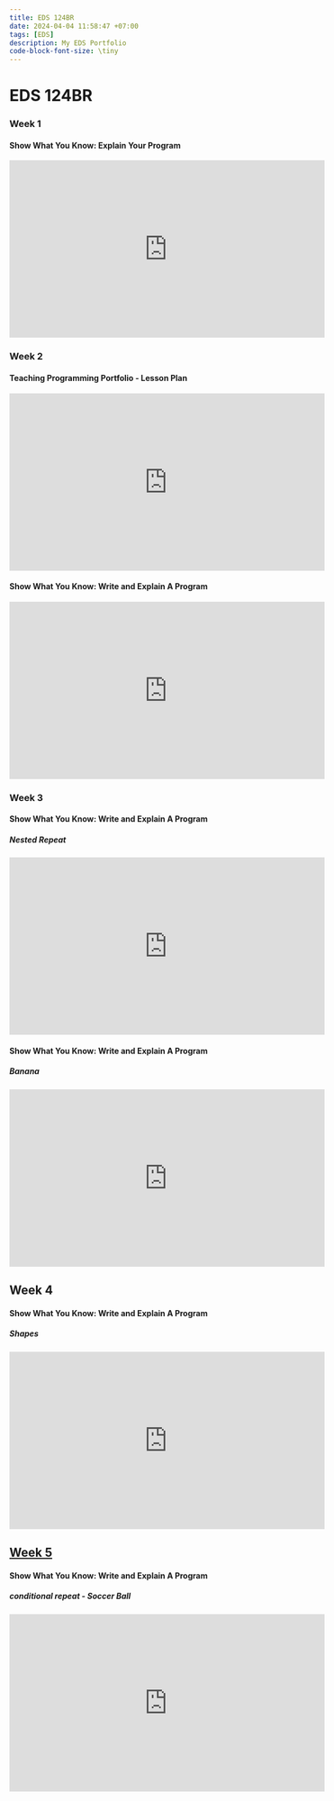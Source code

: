```yaml
---
title: EDS 124BR
date: 2024-04-04 11:58:47 +07:00
tags: [EDS]
description: My EDS Portfolio
code-block-font-size: \tiny
---
```


# EDS 124BR
<h3> Week 1</h3>
<h4> Show What You Know: Explain Your Program</h4>
<iframe width="560" height="315" src="https://www.youtube.com/embed/bSDZLBQIWA8?si=VqNN5fnz4KSm7fk6" title="YouTube video player" frameborder="0" allow="accelerometer; autoplay; clipboard-write; encrypted-media; gyroscope; picture-in-picture; web-share" referrerpolicy="strict-origin-when-cross-origin" allowfullscreen></iframe>

<h3> Week 2</h3>
<h4> Teaching Programming Portfolio - Lesson Plan</h4>
<iframe width="560" height="315" src="https://www.youtube.com/embed/NngXQA3Pd5s?si=yvObz2nC23wQSr73" title="YouTube video player" frameborder="0" allow="accelerometer; autoplay; clipboard-write; encrypted-media; gyroscope; picture-in-picture; web-share" referrerpolicy="strict-origin-when-cross-origin" allowfullscreen></iframe>

<h4>  Show What You Know: Write and Explain A Program </h4>
<iframe width="560" height="315" src="https://www.youtube.com/embed/d3zkXDnAZAg?si=sUcx3t-A24HJc9x8" title="YouTube video player" frameborder="0" allow="accelerometer; autoplay; clipboard-write; encrypted-media; gyroscope; picture-in-picture; web-share" referrerpolicy="strict-origin-when-cross-origin" allowfullscreen></iframe>



<h3> Week 3</h3>
<h4>  Show What You Know: Write and Explain A Program </h4>
<h5> Nested Repeat </h5>
<iframe width="560" height="315" src="https://www.youtube.com/embed/AZCYJhuhMoY?si=Wq6D6J5BkhAG-u03" title="YouTube video player" frameborder="0" allow="accelerometer; autoplay; clipboard-write; encrypted-media; gyroscope; picture-in-picture; web-share" referrerpolicy="strict-origin-when-cross-origin" allowfullscreen></iframe>


<h4>  Show What You Know: Write and Explain A Program </h4>
<h5> Banana </h5>
<iframe width="560" height="315" src="https://www.youtube.com/embed/S6dvStsc2V4?si=CVmvPMJ6_89qKXCd" title="YouTube video player" frameborder="0" allow="accelerometer; autoplay; clipboard-write; encrypted-media; gyroscope; picture-in-picture; web-share" referrerpolicy="strict-origin-when-cross-origin" allowfullscreen></iframe>



<h2>Week 4</h2>
<h4>  Show What You Know: Write and Explain A Program </h4>
<h5> Shapes </h5>
<iframe width="560" height="315" src="https://www.youtube.com/embed/78cik_Ctpjc?si=5U_T6rQe4hK-by7D" title="YouTube video player" frameborder="0" allow="accelerometer; autoplay; clipboard-write; encrypted-media; gyroscope; picture-in-picture; web-share" referrerpolicy="strict-origin-when-cross-origin" allowfullscreen></iframe>

<h2><strong><u>Week 5</u></strong></h2>
<h4>  Show What You Know: Write and Explain A Program </h4>
<h5> conditional repeat - Soccer Ball </h5>
<iframe width="560" height="315" src="https://www.youtube.com/embed/lXqMFZQi6P4?si=d40A_v1mqksSU3v0" title="YouTube video player" frameborder="0" allow="accelerometer; autoplay; clipboard-write; encrypted-media; gyroscope; picture-in-picture; web-share" referrerpolicy="strict-origin-when-cross-origin" allowfullscreen></iframe>
